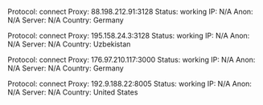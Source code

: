 Protocol: connect
Proxy: 88.198.212.91:3128
Status: working
IP: N/A
Anon: N/A
Server: N/A
Country: Germany

Protocol: connect
Proxy: 195.158.24.3:3128
Status: working
IP: N/A
Anon: N/A
Server: N/A
Country: Uzbekistan

Protocol: connect
Proxy: 176.97.210.117:3000
Status: working
IP: N/A
Anon: N/A
Server: N/A
Country: Germany

Protocol: connect
Proxy: 192.9.188.22:8005
Status: working
IP: N/A
Anon: N/A
Server: N/A
Country: United States

